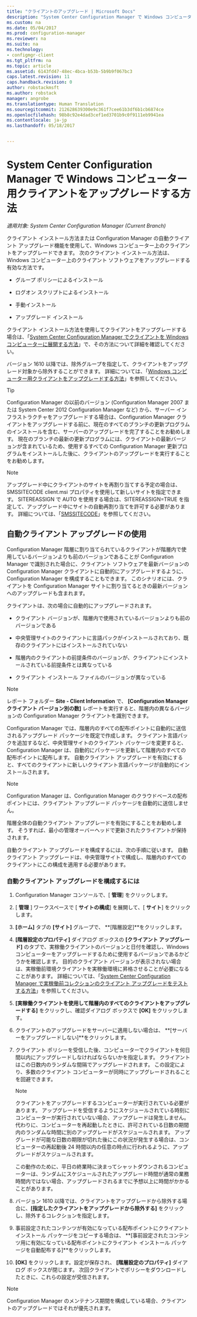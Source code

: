```yaml
---
title: "クライアントのアップグレード | Microsoft Docs"
description: "System Center Configuration Manager で Windows コンピューターのクライアントをアップグレードします。"
ms.custom: na
ms.date: 05/04/2017
ms.prod: configuration-manager
ms.reviewer: na
ms.suite: na
ms.technology:
- configmgr-client
ms.tgt_pltfrm: na
ms.topic: article
ms.assetid: 6143fd47-48ec-4bca-b53b-5b9b9f067bc3
caps.latest.revision: 11
caps.handback.revision: 0
author: robstackmsft
ms.author: robstack
manager: angrobe
ms.translationtype: Human Translation
ms.sourcegitcommit: 212628639300e9c361f7cee61b3df6b1cb6874ce
ms.openlocfilehash: 98b8c92e4dad3cef1ed3701b9c0f9111eb9941ea
ms.contentlocale: ja-jp
ms.lasthandoff: 05/18/2017


---
```

# <a name="how-to-upgrade-clients-for-windows-computers-in-system-center-configuration-manager"></a>System Center Configuration Manager で Windows コンピューター用クライアントをアップグレードする方法

*適用対象: System Center Configuration Manager (Current Branch)*

クライアント インストール方法または Configuration Manager の自動クライアント アップグレード機能を使用して、Windows コンピューター上のクライアントをアップグレードできます。 次のクライアント インストール方法は、Windows コンピューター上のクライアント ソフトウェアをアップグレードする有効な方法です。  

-   グループ ポリシーによるインストール  

-   ログオン スクリプトによるインストール  

-   手動インストール  

-   アップグレード インストール  

 クライアント インストール方法を使用してクライアントをアップグレードする場合は、「[System Center Configuration Manager でクライアントを Windows コンピューターに展開する方法](../../../../core/clients/deploy/deploy-clients-to-windows-computers.md)」で、その方法について詳細を確認してください。

 バージョン 1610 以降では、除外グループを指定して、クライアントをアップグレード対象から除外することができます。 詳細については、「[Windows コンピューター用クライアントをアップグレードする方法](exclude-clients-windows.md)」を参照してください。  


> [!TIP]  
>  Configuration Manager の以前のバージョン \(Configuration Manager 2007 または System Center 2012 Configuration Manager など\) から、サーバー インフラストラクチャをアップグレードする場合は、Configuration Manager クライアントをアップグレードする前に、現在のすべてのブランチの更新プログラムのインストールを含む、サーバーのアップグレードを完了することをお勧めします。   現在のブランチの最新の更新プログラムには、クライアントの最新バージョンが含まれているため、使用するすべての Configuration Manager 更新プログラムをインストールした後に、クライアントのアップグレードを実行することをお勧めします。

> [!NOTE]
> アップグレード中にクライアントのサイトを再割り当てする予定の場合は、SMSSITECODE client.msi プロパティを使用して新しいサイトを指定できます。 SITEREASSIGN で AUTO を使用する場合は、SITEREASSIGN=TRUE を指定して、アップグレード中にサイトの自動再割り当てを許可する必要があります。 詳細については、「[SMSSITECODE](../../deploy/about-client-installation-properties.md#smssitecode)」を参照してください。

## <a name="use-automatic-client-upgrade"></a>自動クライアント アップグレードの使用  
 Configuration Manager 階層に割り当てられているクライアントが階層内で使用しているバージョンよりも前のバージョンであることが Configuration Manager で識別された場合に、クライアント ソフトウェアを最新バージョンの Configuration Manager クライアントに自動的にアップグレードするように、Configuration Manager を構成することもできます。 このシナリオには、クライアントを Configuration Manager サイトに割り当てるときの最新バージョンへのアップグレードも含まれます。  

 クライアントは、次の場合に自動的にアップグレードされます。  

-   クライアント バージョンが、階層内で使用されているバージョンよりも前のバージョンである  

-   中央管理サイトのクライアントに言語パックがインストールされており、既存のクライアントにはインストールされていない  

-   階層内のクライアントの前提条件のバージョンが、クライアントにインストールされている前提条件とは異なっている  

-   クライアント インストール ファイルのバージョンが異なっている  

> [!NOTE]  
>  レポート フォルダー **Site - Client Information** で、 **[Configuration Manager クライアント バージョン別の数]** レポートを実行すると、階層内の異なるバージョンの Configuration Manager クライアントを識別できます。  

 Configuration Manager では、階層内のすべての配布ポイントに自動的に送信されるアップグレード パッケージを既定で作成します。 クライアント言語パックを追加するなど、中央管理サイトのクライアント パッケージを変更すると、Configuration Manager は、自動的にパッケージを更新して階層内のすべての配布ポイントに配布します。 自動クライアント アップグレードを有効にすると、すべてのクライアントに新しいクライアント言語パッケージが自動的にインストールされます。  

> [!NOTE]  
>  Configuration Manager は、Configuration Manager のクラウドベースの配布ポイントには、クライアント アップグレード パッケージを自動的に送信しません。  

 階層全体の自動クライアント アップグレードを有効にすることをお勧めします。 そうすれば、最小の管理オーバーヘッドで更新されたクライアントが保持されます。  

 自動クライアント アップグレードを構成するには、次の手順に従います。 自動クライアント アップグレードは、中央管理サイトで構成し、階層内のすべてのクライアントにこの構成を適用する必要があります。  

### <a name="to-configure-automatic-client-upgrades"></a>自動クライアント アップグレードを構成するには  

1.  Configuration Manager コンソールで、[ **管理**] をクリックします。  

2.  [ **管理** ] ワークスペースで [ **サイトの構成**] を展開して、[ **サイト**] をクリックします。  

3.  **[ホーム]** タブの **[サイト]** グループで、 **[階層設定]**をクリックします。  

4.  **[階層設定のプロパティ]** ダイアログ ボックスの **[クライアント アップグレード]** のタブで、実稼働クライアントのバージョンと日付を確認し、Windows コンピューターをアップグレードするために使用するバージョンであるかどうかを確認します。  目的のクライアント バージョンが表示されない場合は、実稼働前環境クライアントを実稼働環境に昇格させることが必要になることがあります。 詳細については、「[System Center Configuration Manager で実稼働前コレクションのクライアント アップグレードをテストする方法](../../../../core/clients/manage/upgrade/test-client-upgrades.md)」を参照してください。  

5.  **[実稼働クライアントを使用して階層内のすべてのクライアントをアップグレードする]** をクリックし、確認ダイアログ ボックスで **[OK]** をクリックします。  

6.  クライアントのアップグレードをサーバーに適用しない場合は、 **[サーバーをアップグレードしない]**をクリックします。  

7.  クライアント ポリシーを受信した後、コンピューターでクライアントを何日間以内にアップグレードしなければならないかを指定します。 クライアントはこの日数内のランダムな間隔でアップグレードされます。 この設定により、多数のクライアント コンピューターが同時にアップグレードされることを回避できます。

    > [!NOTE]
    > クライアントをアップグレードするコンピューターが実行されている必要があります。 アップグレードを受信するようにスケジュールされている時刻にコンピューターが実行されていない場合、アップグレードは発生しません。 代わりに、コンピューターを再起動したときに、許可されている日数の期間内のランダムな時間に別のアップグレードがスケジュールされます。 アップグレードが可能な日数の期限が切れた後にこの状況が発生する場合は、コンピューターの再起動後 24 時間以内の任意の時点に行われるように、アップグレードがスケジュールされます。
    >     
    > この動作のために、平日の終業時に決まってシャットダウンされるコンピューターは、ランダムにスケジュールされたアップグレード時間が通常の業務時間内ではない場合、アップグレードされるまでに予想以上に時間がかかることがあります。

7. バージョン 1610 以降では、クライアントをアップグレードから除外する場合に、**[指定したクライアントをアップグレードから除外する]** をクリックし、除外するコレクションを指定します。

8.  事前設定されたコンテンツが有効になっている配布ポイントにクライアント インストール パッケージをコピーする場合は、 **[事前設定されたコンテンツ用に有効になっている配布ポイントにクライアント インストール パッケージを自動配布する]**をクリックします。  

9. **[OK]** をクリックします。設定が保存され、 **[階層設定のプロパティ]** ダイアログ ボックスが閉じます。 次回クライアントでポリシーをダウンロードしたときに、これらの設定が受信されます。

>[!NOTE]
>Configuration Manager のメンテナンス期間を構成している場合、クライアントのアップグレードではそれが優先されます。

